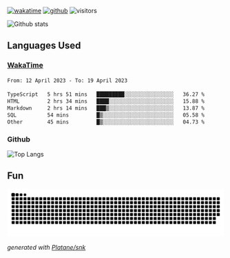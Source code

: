 [![wakatime](https://wakatime.com/badge/user/82c377cd-a54c-404c-b7df-177b313ca539.svg)](https://wakatime.com/@82c377cd-a54c-404c-b7df-177b313ca539)
[![github](https://img.shields.io/github/followers/xinthose?logo=github&style=plastic)](https://github.com/alanhamlett?tab=followers)
![visitors](https://visitor-badge.glitch.me/badge?page_id=xinthose&left_color=green&right_color=red)

![Github stats](https://github-readme-stats.vercel.app/api?username=xinthose&show_icons=true&theme=radical&count_private=true)

## Languages Used

### [WakaTime](https://wakatime.com/)
<!--START_SECTION:waka-->

```text
From: 12 April 2023 - To: 19 April 2023

TypeScript   5 hrs 51 mins   █████████░░░░░░░░░░░░░░░░   36.27 %
HTML         2 hrs 34 mins   ████░░░░░░░░░░░░░░░░░░░░░   15.88 %
Markdown     2 hrs 14 mins   ███▒░░░░░░░░░░░░░░░░░░░░░   13.87 %
SQL          54 mins         █▒░░░░░░░░░░░░░░░░░░░░░░░   05.58 %
Other        45 mins         █▒░░░░░░░░░░░░░░░░░░░░░░░   04.73 %
```

<!--END_SECTION:waka-->

### Github

![Top Langs](https://github-readme-stats.vercel.app/api/top-langs/?username=xinthose)

## Fun
![github contribution grid snake animation](https://raw.githubusercontent.com/xinthose/xinthose/output/github-contribution-grid-snake.svg)

_generated with [Platane/snk](https://github.com/Platane/snk)_
